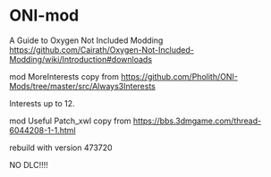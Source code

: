 # ONI-mod

A Guide to Oxygen Not Included Modding
https://github.com/Cairath/Oxygen-Not-Included-Modding/wiki/Introduction#downloads


mod  MoreInterests copy from
https://github.com/Pholith/ONI-Mods/tree/master/src/Always3Interests

Interests up to 12.

mod Useful Patch_xwl  copy from https://bbs.3dmgame.com/thread-6044208-1-1.html

rebuild with  version 473720

NO DLC!!!!
